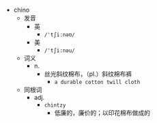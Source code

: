 - chino
  - 发音
    - 英
      - `/'tʃiːnəʊ/`
    - 美
      - `/'tʃi:nəu/`
  - 词义
    - n.
      - 丝光斜纹棉布，（pl.）斜纹棉布裤
        - `a durable cotton twill cloth `
  - 同根词
    - adj.
      - `chintzy`
        - 低廉的，廉价的；以印花棉布做成的
